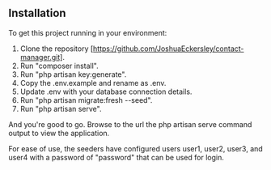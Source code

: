 ## Installation

To get this project running in your environment:

1. Clone the repository [https://github.com/JoshuaEckersley/contact-manager.git].
2. Run "composer install".
3. Run "php artisan key:generate".
4. Copy the .env.example and rename as .env.
5. Update .env with your database connection details.
6. Run "php artisan migrate:fresh --seed".
7. Run "php artisan serve".

And you're good to go. Browse to the url the php artisan serve command output to view the application.

For ease of use, the seeders have configured users user1, user2, user3, and user4 with a password of "password" that can be used for login.
